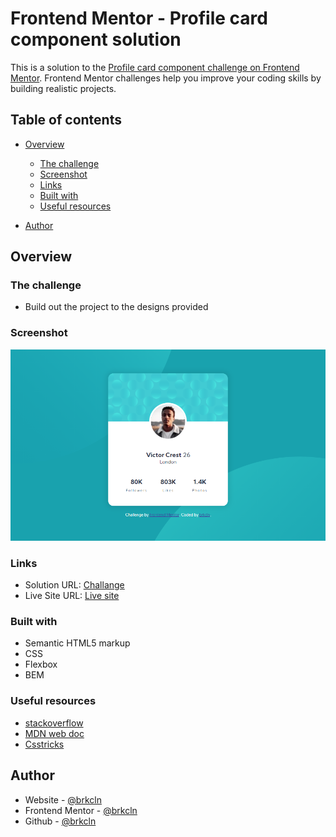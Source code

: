 # Frontend Mentor - Profile card component solution

This is a solution to the [Profile card component challenge on Frontend Mentor](https://www.frontendmentor.io/challenges/profile-card-component-cfArpWshJ). Frontend Mentor challenges help you improve your coding skills by building realistic projects.

## Table of contents

- [Overview](#overview)

  - [The challenge](#the-challenge)
  - [Screenshot](#screenshot)
  - [Links](#links)
  - [Built with](#built-with)
  - [Useful resources](#useful-resources)

- [Author](#author)

## Overview

### The challenge

- Build out the project to the designs provided

### Screenshot

![desktop](images/desktop.png)

### Links

- Solution URL: [Challange](https://your-solution-url.com)
- Live Site URL: [Live site](https://brkcln.github.io/profile-card-component-main)

### Built with

- Semantic HTML5 markup
- CSS
- Flexbox
- BEM

### Useful resources

- [stackoverflow](https://stackoverflow.com/)
- [MDN web doc](https://developer.mozilla.org/)
- [Csstricks](https://css-tricks.com)

## Author

- Website - [@brkcln](https://brkcln.github.io/brkcln)
- Frontend Mentor - [@brkcln](https://www.frontendmentor.io/profile/brkcln)
- Github - [@brkcln](https://github.com/brkcln)
